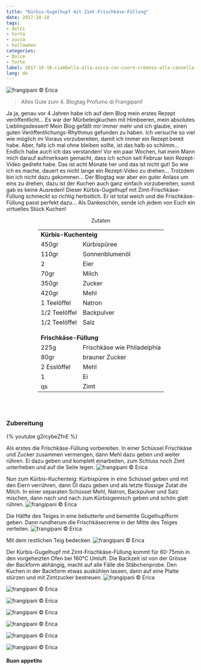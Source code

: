 ```yaml
---
title: "Kürbis-Gugelhupf mit Zimt-Frischkäse-Füllung"
date: 2017-10-18
tags:
- dolci 
- torta
- zucca
- halloween
categories:
- Dolce
- Torte
label: 2017-10-18-ciambella-alla-zucca-con-cuore-cremoso-alla-cannella
lang: de 
---
```

![](../2017-10-18-ciambella-alla-zucca-con-cuore-cremoso-alla-cannella/header.jpg "frangipani © Erica")

> Alles Gute zum 4. Blogtag Profumo di Frangipani!

Ja ja, genau vor 4 Jahren habe ich auf dem Blog mein erstes Rezept veröffentlicht... Es war der Mürbeteigkuchen mit Himbeeren, mein absolutes Lieblingsdessert! Mein Blog gefällt mir immer mehr und ich glaube, einen guten Veröffentlichungs-Rhythmus gefunden zu haben. Ich versuche so viel wie möglich im Voraus vorzubereiten, damit ich immer ein Rezept bereit habe. Aber, falls ich mal ohne bleiben sollte, ist das halb so schlimm... Endlich habe auch ich das verstanden!
Vor ein paar Wochen, hat mein Mann mich darauf aufmerksam gemacht, dass ich schon seit Februar kein Rezept-Video gedreht habe. Das ist acht Monate her und das ist nicht gut! So wie ich es mache, dauert es nicht lange ein Rezept-Video zu drehen... Trotzdem bin ich nicht dazu gekommen... Der Blogtag war aber ein guter Anlass um eins zu drehen, dazu ist der Kuchen auch ganz einfach vorzubereiten, somit gab es keine Ausreden! Dieser Kürbis-Gugelhupf mit Zimt-Frischkäse-Füllung schmeckt so richtig herbstlich. Er ist total weich und die Frischkäse-Füllung passt perfekt dazu... Als Dankeschön, sende ich jedem von Euch ein virtuelles Stück Kuchen!

<div id="wrapper" style="text-align: center">
  <div id="yourdiv" style="display: inline-block;">
    <div class="ingredients">
      <div class="ingredients-title">Zutaten</div>
           <table>
        <tbody>
          <tr>
            <td colspan="2"><b>Kürbis-Kuchenteig</b></td>
          </tr>
          <tr>
            <td>450gr</td>
            <td>Kürbispüree</td>
          </tr>
          <tr>
            <td>110gr</td>
            <td>Sonnenblumenöl</td>
          </tr>
          <tr>
            <td>2</td>
            <td>Eier</td>
          </tr>
          <tr>
            <td>70gr</td>
            <td>Milch</td>
          </tr>
          <tr>
            <td>350gr</td>
            <td>Zucker</td>
          </tr>
          <tr>
            <td>420gr</td>
            <td>Mehl</td>
          </tr>
          <tr>
            <td>1 Teelöffel</td>
            <td>Natron</td>
          </tr>
          <tr>
            <td>1/2 Teelöffel</td>
            <td>Backpulver</td>
           </tr>
          <tr>
            <td>1/2 Teelöffel</td>
            <td>Salz</td>
          </tr>
          <tr style="height: 15px;"></tr>
          <tr>          
            <td colspan="2"><b>Frischkäse-Füllung</b></td>
          </tr>
          <tr>
            <td>225g</td>
            <td>Frischkäse wie Philadelphia</td>
          </tr>
          <tr>
            <td>80gr</td>
            <td>brauner Zucker</td>
          </tr>
          <tr>
            <td>2 Esslöffel</td>
            <td>Mehl</td>
          </tr>
          <tr>
            <td>1</td>
            <td>Ei</td>
          </tr>
          <tr>
            <td>qs</td>
            <td>Zimt</td>
          </tr>
        </tbody>
      </table>
      <br></br>
    </div>
  </div>
</div>


<h3>
  <font color="grey">
    <i class="fa fa-cogs"></i>
  </font> Zubereitung
</h3>

{% youtube g2rcybeZfnE %}

Als erstes die Frischkäse-Füllung vorbereiten. In einer Schüssel Frischkäse und Zucker zusammen vermengen, dann Mehl dazu geben und weiter rühren. Ei dazu geben und komplett einarbeiten, zum Schluss noch Zimt unterheben und auf die Seite legen.
![](../2017-10-18-ciambella-alla-zucca-con-cuore-cremoso-alla-cannella/cremadiformaggio.jpg "frangipani © Erica")

Nun zum Kürbis-Kuchenteig: Kürbispüree in eine Schüssel geben und mit den Eiern verrühren, dann Öl dazu geben und als letzte flüssige Zutat die Milch. In einer separaten Schüssel Mehl, Natron, Backpulver und Salz mischen, dann nach und nach zum Kürbisgemisch geben und schön glatt rühren.
![](../2017-10-18-ciambella-alla-zucca-con-cuore-cremoso-alla-cannella/impasto.jpg "frangipani © Erica")

Die Hälfte des Teiges in eine bebutterte und bemehlte Gugelhupfform geben. Dann rundherum die Frischkäsecreme in der Mitte des Teiges verteilen.
![](../2017-10-18-ciambella-alla-zucca-con-cuore-cremoso-alla-cannella/teglia1.jpg "frangipani © Erica")

Mit dem restlichen Teig bedecken.
![](../2017-10-18-ciambella-alla-zucca-con-cuore-cremoso-alla-cannella/teglia2.jpg "frangipani © Erica")

Der Kürbis-Gugelhupf mit Zimt-Frischkäse-Füllung kommt für 60-75min in den vorgeheizten Ofen bei 160°C Umluft. Die Backzeit ist von der Grösse der Backform abhängig, macht auf alle Fälle die Stäbchenprobe. Den Kuchen in der Backform etwas auskühlen lassen, dann auf eine Platte stürzen und mit Zimtzucker bestreuen.
![](../2017-10-18-ciambella-alla-zucca-con-cuore-cremoso-alla-cannella/risultato1.jpg "frangipani © Erica")

![](../2017-10-18-ciambella-alla-zucca-con-cuore-cremoso-alla-cannella/risultato2.jpg "frangipani © Erica")

![](../2017-10-18-ciambella-alla-zucca-con-cuore-cremoso-alla-cannella/risultato3.jpg "frangipani © Erica")

![](../2017-10-18-ciambella-alla-zucca-con-cuore-cremoso-alla-cannella/risultato4.jpg "frangipani © Erica")

![](../2017-10-18-ciambella-alla-zucca-con-cuore-cremoso-alla-cannella/risultato5.jpg "frangipani © Erica")

![](../2017-10-18-ciambella-alla-zucca-con-cuore-cremoso-alla-cannella/risultato6.jpg "frangipani © Erica")

![](../2017-10-18-ciambella-alla-zucca-con-cuore-cremoso-alla-cannella/risultato7.jpg "frangipani © Erica")

<h4>Buon appetito
  <font color="red">
    <i class="fa fa-smile-o"></i>
  </font>
</h4>